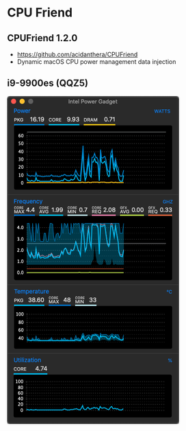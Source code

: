 # CPU Friend

## CPUFriend 1.2.0
- https://github.com/acidanthera/CPUFriend
- Dynamic macOS CPU power management data injection

## i9-9900es (QQZ5)
![USB Mapping](i9-9900es/CPU.png)